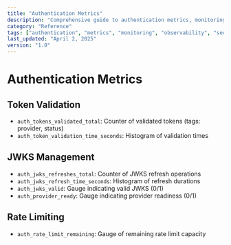 ```yaml
---
title: "Authentication Metrics"
description: "Comprehensive guide to authentication metrics, monitoring, and dashboards in Navius applications"
category: "Reference"
tags: ["authentication", "metrics", "monitoring", "observability", "security"]
last_updated: "April 2, 2025"
version: "1.0"
---
```


# Authentication Metrics

## Token Validation
- `auth_tokens_validated_total`: Counter of validated tokens (tags: provider, status)
- `auth_token_validation_time_seconds`: Histogram of validation times

## JWKS Management
- `auth_jwks_refreshes_total`: Counter of JWKS refresh operations
- `auth_jwks_refresh_time_seconds`: Histogram of refresh durations
- `auth_jwks_valid`: Gauge indicating valid JWKS (0/1)
- `auth_provider_ready`: Gauge indicating provider readiness (0/1)

## Rate Limiting
- `auth_rate_limit_remaining`: Gauge of remaining rate limit capacity 